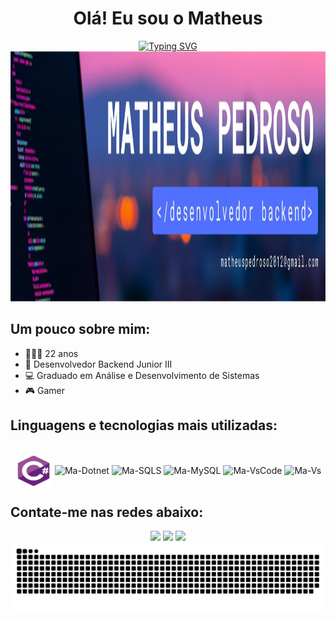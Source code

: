 <div align="center">
    <h1>Olá! Eu sou o Matheus</h1>
  <a href="https://git.io/typing-svg">
    <img src="https://readme-typing-svg.demolab.com?font=Fira+Code&weight=500&size=22&pause=1000&color=483D8B&center=true&vCenter=true&random=false&width=524&lines=%E2%8A%B9+Seja+bem-vindo(a)!+%E2%8A%B9" alt="Typing SVG">
  </a>
</div>

<img width="1600" height="400" alt="MATHEUS PEDROSO (1)" src="https://github.com/Matheus-Pedroso/Matheus-Pedroso/blob/main/utils/banner.png?raw=true" />

<h2 align="left"> Um pouco sobre mim: </h2>

- 👩🏻‍💻 22 anos
- 💼 Desenvolvedor Backend Junior III
- 💻 Graduado em Análise e Desenvolvimento de Sistemas
- 🎮 Gamer

<h2 align="left"> Linguagens e tecnologias mais utilizadas:</h2>

<div style="display: inline_block" align="center"><br>
  <img align="center" alt="Ma-Csharp" height="50" width="60" src="https://raw.githubusercontent.com/devicons/devicon/master/icons/csharp/csharp-original.svg">
  <img align="center" alt="Ma-Dotnet" height="50" width="60" src="https://cdn.jsdelivr.net/gh/devicons/devicon@latest/icons/dotnetcore/dotnetcore-original.svg" />
  <img align="center" alt="Ma-SQLS" height="50" width="60" src="https://cdn.jsdelivr.net/gh/devicons/devicon@latest/icons/microsoftsqlserver/microsoftsqlserver-original.svg" />
  <img align="center" alt="Ma-MySQL" height="50" width="60" src="https://cdn.jsdelivr.net/gh/devicons/devicon@latest/icons/mysql/mysql-original.svg" />
  <img align="center" alt="Ma-VsCode" height="50" width="60" src="https://cdn.jsdelivr.net/gh/devicons/devicon@latest/icons/visualstudio/visualstudio-original.svg" />        
  <img align="center" alt="Ma-Vs" height="50" width="60" src="https://cdn.jsdelivr.net/gh/devicons/devicon@latest/icons/vscode/vscode-original.svg"/> 
</div>

<h2 align="left"> Contate-me nas redes abaixo: </h2>
<div align="center"> 
  <a href="https://instagram.com/_theuspedroso/" target="_blank"><img src="https://img.shields.io/badge/-Instagram-%23E4405F?style=for-the-badge&logo=instagram&logoColor=white" target="_blank"></a>
  <a href = "mailto:matheuspedroso2012@gmail.com"><img src="https://img.shields.io/badge/-Gmail-%23333?style=for-the-badge&logo=gmail&logoColor=white" target="_blank"></a>
  <a href="https://www.linkedin.com/in/matheus-pedroso-a70516205/" target="_blank"><img src="https://img.shields.io/badge/-LinkedIn-%230077B5?style=for-the-badge&logo=linkedin&logoColor=white" target="_blank"></a> 
</div>

<picture align="center">
  <source media="(prefers-color-scheme: dark)" srcset="https://raw.githubusercontent.com/platane/snk/output/github-contribution-grid-snake-dark.svg" />
  <source media="(prefers-color-scheme: light)" srcset="https://raw.githubusercontent.com/platane/snk/output/github-contribution-grid-snake.svg" />
  <img alt="github contribution grid snake animation" src="https://raw.githubusercontent.com/platane/snk/output/github-contribution-grid-snake.svg" />
</picture>

